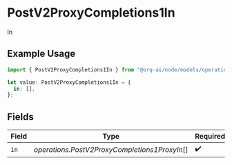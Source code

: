 # PostV2ProxyCompletions1In

In

## Example Usage

```typescript
import { PostV2ProxyCompletions1In } from "@orq-ai/node/models/operations";

let value: PostV2ProxyCompletions1In = {
  in: [],
};
```

## Fields

| Field                                         | Type                                          | Required                                      | Description                                   |
| --------------------------------------------- | --------------------------------------------- | --------------------------------------------- | --------------------------------------------- |
| `in`                                          | *operations.PostV2ProxyCompletions1ProxyIn*[] | :heavy_check_mark:                            | N/A                                           |